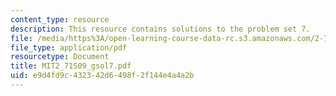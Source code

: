 ```yaml
---
content_type: resource
description: This resource contains solutions to the problem set 7.
file: /media/https%3A/open-learning-course-data-rc.s3.amazonaws.com/2-71-optics-spring-2009/e9d4fd9c432342d6498f2f144e4a4a2b_MIT2_71S09_gsol7.pdf
file_type: application/pdf
resourcetype: Document
title: MIT2_71S09_gsol7.pdf
uid: e9d4fd9c-4323-42d6-498f-2f144e4a4a2b
---
```

